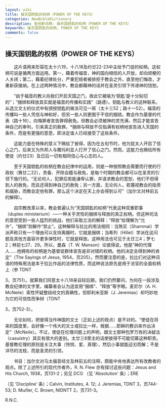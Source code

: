 ```yaml
---
layout: wiki
title: 操天国钥匙的权柄（POWER OF THE KEYS）
categories: NewBibleDictionary
description: 圣经新词典: 操天国钥匙的权柄（POWER OF THE KEYS）
keywords: 操天国钥匙的权柄, POWER OF THE KEYS
comments: false
---
```


## 操天国钥匙的权柄（POWER OF THE KEYS）

　　这片语用来形容在太十六19，十八18及约廿22-23中主给予门徒的权柄。这权柄可说是循两方面运用。第一，藉着传福音，神的国向相信的人开放，却向顽梗的人关闭；第二，藉着纪律处分，严重犯规者被排拒于教会之外，直至他们悔改，才重新获接纳。在上述两种情况中，教会都藉神的话并在圣灵引领下传递神的饶恕。

　　“由于福音的教义向我们开启天国之门，故此它被喻为‘钥匙’是十分贴切的”；“捆绑和释放其实就是福音的传播和实践”（路德）。钥匙与教义的这种联系，从选立文士的仪式中有颁授钥匙的做法可见一斑（太十三52；路十一52）。福音的传播叫一些人凭信与神和好，但另一些人则更囿于不信的捆锁。教会作为基督的代表（路十16），向悔罪者宣告罪得赦免。但教会必须被神的灵充满，然后才能宣告神自己的审判，引来真正的赦罪。*捆绑与释放不仅指满有权柄地宣告进入天国的条件，而是有更强的意思，即决定谁人已经接受了这些条件。

　　这能力是在特殊的意义下赐给了彼得，因为在五旬节时，他为犹太人开启了信心之门，后来又为外邦人与撒玛利亚人打开了信心之门。然而，这能力也赐给所有使徒（约廿23）及日后一切有相同信心与心志的人。

　　至于天国钥匙的权柄在教会纪律中的运用，则是一种按照教会需要而行使的行政权（赛廿二22），责备、开除会籍与赦免，是每个时期的教会都可以在圣灵的引领下施行的。“无论何人，犯罪后若能谦卑认罪，并请求教会的宽恕，他们不但得到人的赦免，而且还得到神自己的赦免；另一方面，无论何人，若蔑视教会的指责和威胁，而教会定他有罪，那么这个决定在天上亦会得到认可”（加尔文对林前五的解释）。

　　自宗教改革以来，教会普遍认为“天国钥匙的权柄”代表这种双重职事（duplex ministerium）──一种关乎灵性的捆绑与释放的真正权柄。但这种司法的意思受到一些人猛烈的挑战，他们采取立法的解释：“释放”给理解为“允许”，“捆绑”则解作“禁止”。这种解释与拉比的用法相同：当煞买（Shammai）学派声称只有一个理由可以支持离婚时，它就是捆绑；当希列（Hillel）学派在这问题及其他方面容许更多弹性时，它就是释放。这种用法也可见于太廿三4；罗七2；林前七27、29。所以，曼森（T. W. Manson）论彼得说，他是“神的代理人……他拥有的权柄是为基督徒群体宣告是非对错的权柄。他的决定会得到神的肯定”（The Sayings of Jesus, 1954，页205）。然而要注意的是，拉比们对这种词语的特殊用法是本于拉比作品的法律性质，而这种说法原先是用于法官的全面权柄上（参 TDNT

3，页751）。就算我们同意太十八18来自较后期，我们仍然要问，为何在一段涉及教会纪律的文字里，编纂者会认为适宜用“捆绑”、“释放”等字眼。麦尼尔（A. H. McNeile）索性怀疑整段经文的真确性，但耶利米亚斯（J. Jeremias）却巧妙地为它的可信性而争辩（TDNT

3，页752-3）。

　　无论如何，把彼得当作神国的文士（正如上述的观点）是不对的。“使徒在将来的国度里，会好像一个伟大的文士或拉比一样，根据……耶稣的教训来作出决定”（McNeile）。不过，使徒在伦理问题上的声明，跟文士那种包罗万有的决疑法（casuistry）其实有很大的差别。太廿三8里主的话使彼得不可能切慕这种职责。基督教伦理的原则是关注大事（怜悯、爱、真理），然后小事就能迎刃而解；不是详尽的法规，而是圣灵的引领。

　　书目：加尔文对马太福音经文及林前五的注释，颇能中肯地表达所有改教者的观点。除了上述所引的现代作者外，R. N. Flew 亦有探讨这些问题：Jesus and His Church, 1938，页131-2；另见 DCG （见 'Absolution' 条）；ERE

（见 'Discipline' 条）；Calvin, Institutes, 4. 12; J. Jeremias, TDNT 3，页744-53; D. Mu/ller, C. Brown, NIDNTT 2，页731-3。

R.N.C.








